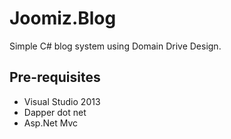 <h1>Joomiz.Blog</h1>

<p>Simple C# blog system using Domain Drive Design.</p>

<h2>Pre-requisites</h2>

<ul>
<li>Visual Studio 2013</li>
<li>Dapper dot net</li>
<li>Asp.Net Mvc</li>
</ul>

